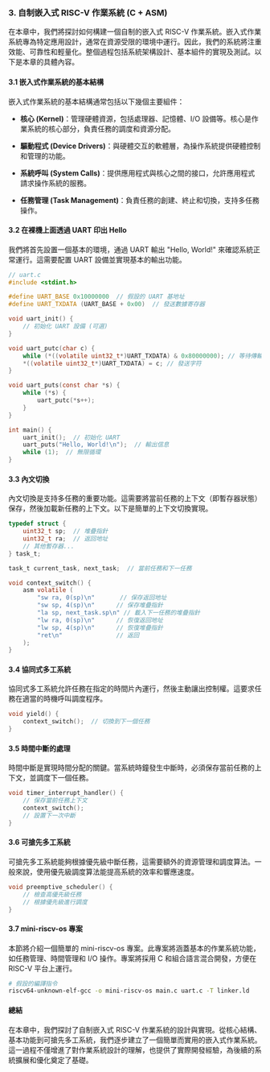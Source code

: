 ### 3. 自制嵌入式 RISC-V 作業系統 (C + ASM)

在本章中，我們將探討如何構建一個自制的嵌入式 RISC-V 作業系統。嵌入式作業系統專為特定應用設計，通常在資源受限的環境中運行。因此，我們的系統將注重效能、可靠性和輕量化。整個過程包括系統架構設計、基本組件的實現及測試。以下是本章的具體內容。

#### 3.1 嵌入式作業系統的基本結構

嵌入式作業系統的基本結構通常包括以下幾個主要組件：

- **核心 (Kernel)**：管理硬體資源，包括處理器、記憶體、I/O 設備等。核心是作業系統的核心部分，負責任務的調度和資源分配。

- **驅動程式 (Device Drivers)**：與硬體交互的軟體層，為操作系統提供硬體控制和管理的功能。

- **系統呼叫 (System Calls)**：提供應用程式與核心之間的接口，允許應用程式請求操作系統的服務。

- **任務管理 (Task Management)**：負責任務的創建、終止和切換，支持多任務操作。

#### 3.2 在裸機上面透過 UART 印出 Hello

我們將首先設置一個基本的環境，通過 UART 輸出 "Hello, World!" 來確認系統正常運行。這需要配置 UART 設備並實現基本的輸出功能。

```c
// uart.c
#include <stdint.h>

#define UART_BASE 0x10000000  // 假設的 UART 基地址
#define UART_TXDATA (UART_BASE + 0x00)  // 發送數據寄存器

void uart_init() {
	// 初始化 UART 設備 (可選)
}

void uart_putc(char c) {
	while (*((volatile uint32_t*)UART_TXDATA) & 0x80000000); // 等待傳輸完成
	*((volatile uint32_t*)UART_TXDATA) = c; // 發送字符
}

void uart_puts(const char *s) {
	while (*s) {
		uart_putc(*s++);
	}
}

int main() {
	uart_init();  // 初始化 UART
	uart_puts("Hello, World!\n");  // 輸出信息
	while (1);  // 無限循環
}
```

#### 3.3 內文切換

內文切換是支持多任務的重要功能。這需要將當前任務的上下文（即暫存器狀態）保存，然後加載新任務的上下文。以下是簡單的上下文切換實現。

```c
typedef struct {
	uint32_t sp;  // 堆疊指針
	uint32_t ra;  // 返回地址
	// 其他暫存器...
} task_t;

task_t current_task, next_task;  // 當前任務和下一任務

void context_switch() {
	asm volatile (
		"sw ra, 0(sp)\n"       // 保存返回地址
		"sw sp, 4(sp)\n"      // 保存堆疊指針
		"la sp, next_task.sp\n" // 載入下一任務的堆疊指針
		"lw ra, 0(sp)\n"      // 恢復返回地址
		"lw sp, 4(sp)\n"      // 恢復堆疊指針
		"ret\n"               // 返回
	);
}
```

#### 3.4 協同式多工系統

協同式多工系統允許任務在指定的時間片內運行，然後主動讓出控制權。這要求任務在適當的時機呼叫調度程序。

```c
void yield() {
	context_switch();  // 切換到下一個任務
}
```

#### 3.5 時間中斷的處理

時間中斷是實現時間分配的關鍵。當系統時鐘發生中斷時，必須保存當前任務的上下文，並調度下一個任務。

```c
void timer_interrupt_handler() {
	// 保存當前任務上下文
	context_switch();
	// 設置下一次中斷
}
```

#### 3.6 可搶先多工系統

可搶先多工系統能夠根據優先級中斷任務，這需要額外的資源管理和調度算法。一般來說，使用優先級調度算法能提高系統的效率和響應速度。

```c
void preemptive_scheduler() {
	// 檢查高優先級任務
	// 根據優先級進行調度
}
```

#### 3.7 mini-riscv-os 專案

本節將介紹一個簡單的 mini-riscv-os 專案。此專案將涵蓋基本的作業系統功能，如任務管理、時間管理和 I/O 操作。專案將採用 C 和組合語言混合開發，方便在 RISC-V 平台上運行。

```bash
# 假設的編譯指令
riscv64-unknown-elf-gcc -o mini-riscv-os main.c uart.c -T linker.ld
```

#### 總結

在本章中，我們探討了自制嵌入式 RISC-V 作業系統的設計與實現。從核心結構、基本功能到可搶先多工系統，我們逐步建立了一個簡單而實用的嵌入式作業系統。這一過程不僅增進了對作業系統設計的理解，也提供了實際開發經驗，為後續的系統擴展和優化奠定了基礎。